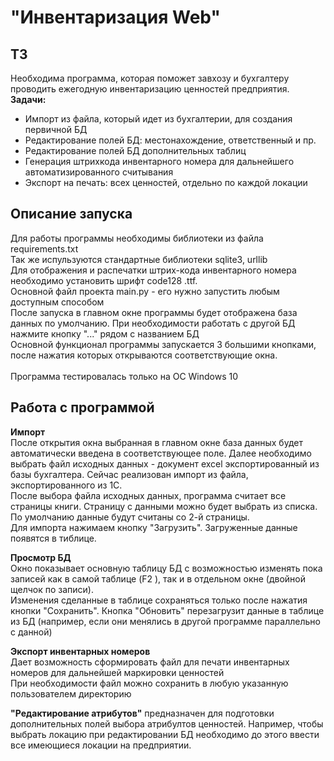 <H1>
"Инвентаризация Web"
</H1>
<H2>ТЗ
</H2>
<p>
Необходима программа, которая поможет завхозу и бухгалтеру проводить ежегодную инвентаризацию 
ценностей предприятия.<br>
<b>Задачи:</b></p>
<ul>
<li>Импорт из файла, который идет из бухгалтерии, для создания первичной БД</li>
<li>Редактирование полей БД: местонахождение, ответственный и пр.</li>
<li>Редактирование полей БД дополнительных таблиц</li>
<li>Генерация штрихкода инвентарного номера для дальнейшего автоматизированного считывания</li>
<li>Экспорт на печать: всех ценностей, отдельно по каждой локации </li>
</ul>
<p>
<H2>Описание запуска</H2>
Для работы программы необходимы библиотеки из файла requirements.txt<br>
Так же испульзуются стандартные библиотеки sqlite3, urllib<br>
Для отображения и распечатки штрих-кода инвентарного номера необходимо установить шрифт code128
.ttf.<br>
Основной файл проекта main.py - его нужно запустить любым доступным способом <br>
После запуска в главном окне программы будет отображена база данных по умолчанию. При необходимости 
работать с другой БД нажмите кнопку "..." рядом с названием БД<br>
Основной функционал программы запускается 3
большими кнопками, после нажатия которых открываются соответствующие окна.<br>
<br>
Программа тестировалась только на ОС Windows 10
<p>
<H2>Работа с программой</H2>
<p><b>Импорт</b><br>
После открытия окна выбранная в главном окне база данных будет автоматически введена в 
соответствующее поле. Далее необходимо выбрать файл исходных данных - документ excel
 экспортированный из базы бухгалтера. Сейчас реализован импорт из файла, экспортированного из 1С.
<br>
После выбора файла исходных данных, программа считает все страницы книги. Страницу с данными можно
 будет выбрать из списка. По умолчанию данные будут считаны со 2-й страницы.<br>
Для импорта нажимаем кнопку "Загрузить". Загруженные данные появятся в тиблице. 
</p>
<p>
<b>Просмотр БД</b><br>
Окно показывает основную таблицу БД с возможностью изменять пока записей как в самой таблице (F2
), так и в отдельном окне (двойной щелчок по записи). <br>
Изменения сделанные в таблице сохраняться только после нажатия кнопки "Сохранить".
Кнопка "Обновить" перезагрузит данные в таблице из БД (например, если они менялись в другой программе 
параллельно с данной)
</p>
<p><b>Экспорт инвентарных номеров</b><br>
Дает возможность сформировать файл для печати инвентарных номеров для дальнейшей маркировки ценностей<br>
При необходимости файл можно сохранить в любую указанную пользователем директорию
</p>
<p>
<b>"Редактирование атрибутов"</b> предназначен для подготовки дополнительных полей выбора атрибултов
ценностей. Например, чтобы выбрать локацию при редактировании БД необходимо до этого ввести все имеющиеся 
локации на предприятии.
</p>
